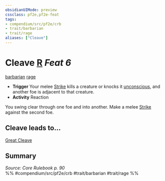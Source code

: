 ```yaml
---
obsidianUIMode: preview
cssclass: pf2e,pf2e-feat
tags:
- compendium/src/pf2e/crb
- trait/barbarian
- trait/rage
aliases: ["Cleave"]
---
```

# Cleave  [R](chapter-9-playing-the-game.md#Actions "Reaction") *Feat 6*  
[barbarian](Reference/Rules/Traits/barbarian.md "Barbarian Class Trait")  [rage](Reference/Rules/Traits/rage.md "Rage Combat Trait")  

- **Trigger** Your melee [Strike](strike.md) kills a creature or knocks it [unconscious](conditions.md#Unconscious), and another foe is adjacent to that creature.
- **Activity** Reaction

You swing clear through one foe and into another. Make a melee [Strike](strike.md) against the second foe.

## Cleave leads to...

[Great Cleave](great-cleave.md)

## Summary

*Source: Core Rulebook p. 90*  
%% #compendium/src/pf2e/crb #trait/barbarian #trait/rage %%